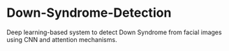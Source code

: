 # Down-Syndrome-Detection
Deep learning-based system to detect Down Syndrome from facial images using CNN and attention mechanisms.
